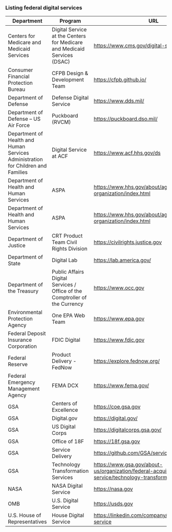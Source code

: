 ### Listing federal digital services

|Department | Program | URL | email |
| - | - | - | - |
|Centers for Medicare and Medicaid Services | Digital Service at the Centers for Medicare and Medicaid Services (DSAC) | https://www.cms.gov/digital-service-cms |
|Consumer Financial Protection Bureau | CFPB Design & Development Team | https://cfpb.github.io/ | |
|Department of Defense | Defense Digital Service | https://www.dds.mil/ | |
|Department of Defense – US Air Force | Puckboard (RVCM) | https://puckboard.dso.mil/ | |
|Department of Health and Human Services Administration for Children and Families | Digital Service at ACF | https://www.acf.hhs.gov/ds | |
| Department of Health and Human Services | ASPA | https://www.hhs.gov/about/agencies/aspa/aspa-organization/index.html | aspa-cx-ux-team@hhs.gov |
| Department of Health and Human Services | ASPA | https://www.hhs.gov/about/agencies/aspa/aspa-organization/index.html | aspa-ux-researchers@hhs.gov |
|Department of Justice | CRT Product Team Civil Rights Division | https://civilrights.justice.gov | |
|Department of State | Digital Lab | https://lab.america.gov/ | |
|Department of the Treasury | Public Affairs Digital Services / Office of the Comptroller of the Currency | https://www.occ.gov | |
|Environmental Protection Agency | One EPA Web Team | https://www.epa.gov | |
| Federal Deposit Insurance Corporation | FDIC Digital | https://www.fdic.gov | |
|Federal Reserve | Product Delivery - FedNow | https://explore.fednow.org/ | |
|Federal Emergency Management Agency | FEMA DCX | https://www.fema.gov/ | fema-dcx@fema.dhs.gov |
|GSA | Centers of Excellence | https://coe.gsa.gov | connectcoe@gsa.gov |
|GSA | Digital.gov | https://digital.gov/ | |
|GSA | US Digital Corps | https://digitalcorps.gsa.gov/ | |
|GSA | Office of 18F | https://18f.gsa.gov | |
|GSA | Service Delivery | https://github.com/GSA/service-delivery | |
|GSA | Technology Transformation Services | https://www.gsa.gov/about-us/organization/federal-acquisition-service/technology-transformation-services | |
|NASA | NASA Digital Service | https://nasa.gov | |
| OMB | U.S. Digital Service | https://usds.gov | |
|U.S. House of Representatives | House Digital Service | https://linkedin.com/company/house-digital-service | |